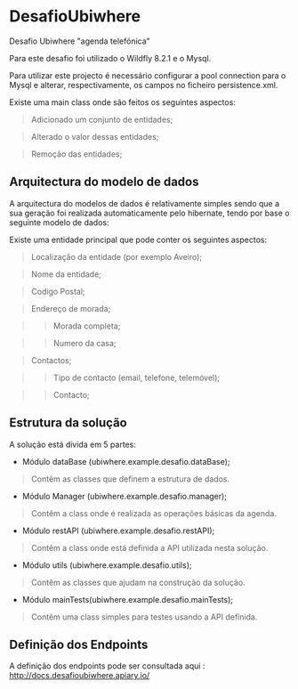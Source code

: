 # DesafioUbiwhere

Desafio Ubiwhere "agenda telefónica"

Para este desafio foi utilizado o Wildfly 8.2.1 e o Mysql.

Para utilizar este projecto é necessário configurar a pool connection para o Mysql e alterar, respectivamente, os campos no ficheiro persistence.xml.

Existe uma main class onde são feitos os seguintes aspectos:

> Adicionado um conjunto de entidades;

> Alterado o valor dessas entidades;

> Remoção das entidades;

## Arquitectura do modelo de dados
A arquitectura do modelos de dados é relativamente simples sendo que a sua geração foi realizada automaticamente pelo hibernate, tendo por base o seguinte modelo de dados: 

Existe uma entidade principal que pode conter os seguintes aspectos:
> Localização da entidade (por exemplo Aveiro);

> Nome da entidade;

> Codigo Postal;

> Endereço de morada;

>> Morada completa;

>> Numero da casa;

> Contactos;

>> Tipo de contacto (email, telefone, telemóvel);

>> Contacto;

## Estrutura da solução

A solução está divida em 5 partes:

* Módulo dataBase (ubiwhere.example.desafio.dataBase);
> Contêm as classes que definem a estrutura de dados.

* Módulo Manager (ubiwhere.example.desafio.manager);
> Contêm a class onde é realizada as operações básicas da agenda. 

* Módulo restAPI (ubiwhere.example.desafio.restAPI);
> Contêm a class onde está definida a API utilizada nesta solução.

* Módulo utils (ubiwhere.example.desafio.utils);
> Contêm as classes que ajudam na construção da solução.

* Módulo mainTests(ubiwhere.example.desafio.mainTests);
> Contêm uma class simples para testes usando a API definida.

## Definição dos Endpoints

A definição dos endpoints pode ser consultada aqui : <http://docs.desafioubiwhere.apiary.io/>








